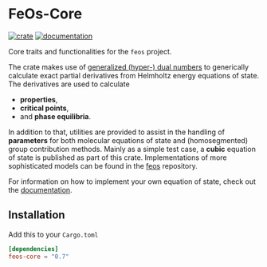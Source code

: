 # FeOs-Core

[![crate](https://img.shields.io/crates/v/feos-core.svg)](https://crates.io/crates/feos-core)
[![documentation](https://docs.rs/feos-core/badge.svg)](https://docs.rs/feos-core)

Core traits and functionalities for the `feos` project.

The crate makes use of [generalized (hyper-) dual numbers](https://github.com/itt-ustutt/num-dual) to generically calculate exact partial derivatives from Helmholtz energy equations of state. The derivatives are used to calculate
- **properties**,
- **critical points**,
- and **phase equilibria**.

In addition to that, utilities are provided to assist in the handling of **parameters** for both molecular equations of state and (homosegmented) group contribution methods. Mainly as a simple test case, a **cubic** equation of state is published as part of this crate. Implementations of more sophisticated models can be found in the [feos](https://github.com/feos-org/feos) repository.

For information on how to implement your own equation of state, check out the [documentation](https://feos-org.github.io/feos/rustguide/index.html).

## Installation

Add this to your `Cargo.toml`

```toml
[dependencies]
feos-core = "0.7"
